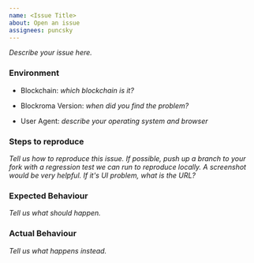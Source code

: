 ```yaml
---
name: <Issue Title>
about: Open an issue
assignees: puncsky
---
```


*Describe your issue here.*

### Environment

* Blockchain: *which blockchain is it?*

* Blockroma Version: *when did you find the problem?*

* User Agent: *describe your operating system and browser*

### Steps to reproduce

*Tell us how to reproduce this issue. If possible, push up a branch to your fork with a regression test we can run to reproduce locally. A screenshot would be very helpful. If it's UI problem, what is the URL?*

### Expected Behaviour

*Tell us what should happen.*

### Actual Behaviour

*Tell us what happens instead.*
